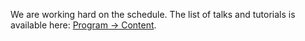 We are working hard on the schedule. The list of talks and tutorials is available here: [Program -> Content](/2014/en/program/content/).
